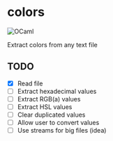 # colors

![OCaml](https://img.shields.io/badge/-OCaml-c15540?style=square&logo=ocaml&logoColor=white)

Extract colors from any text file

## TODO

- [x] Read file
- [ ] Extract hexadecimal values
- [ ] Extract RGB(a) values
- [ ] Extract HSL values
- [ ] Clear duplicated values
- [ ] Allow user to convert values
- [ ] Use streams for big files (idea)

